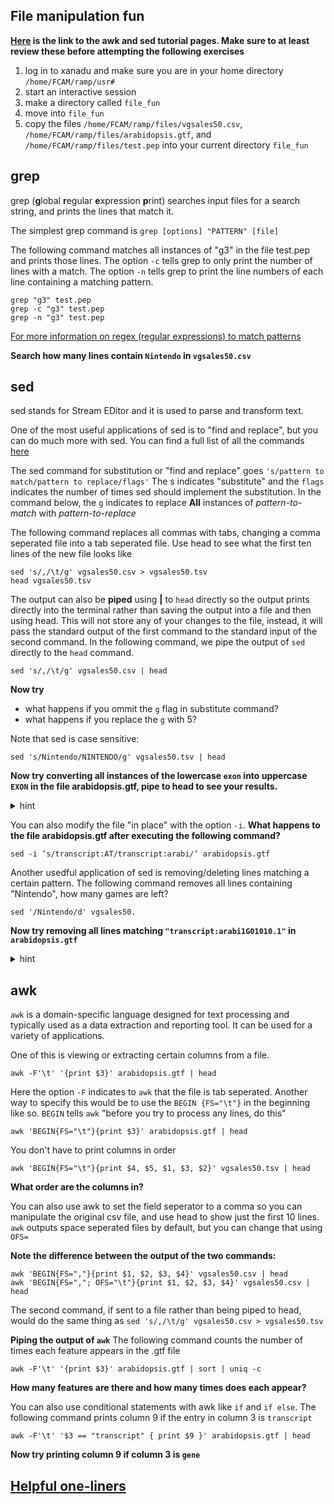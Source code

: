 ## File manipulation fun
**[Here](review_awk_and_sed.md) is the link to the awk and sed tutorial pages. Make sure to at least review these before attempting the following exercises**


1. log in to xanadu and make sure you are in your home directory `/home/FCAM/ramp/usr#`
2. start an interactive session 
3. make a directory called `file_fun`
4. move into `file_fun`
5. copy the files `/home/FCAM/ramp/files/vgsales50.csv`, `/home/FCAM/ramp/files/arabidopsis.gtf`, and `/home/FCAM/ramp/files/test.pep` into your current directory `file_fun`



## grep

grep (**g**lobal **r**egular **e**xpression **p**rint) searches input files for a search string, and prints the lines that match it.

The simplest grep command is `grep [options] "PATTERN" [file]`

The following command matches all instances of "g3" in the file test.pep and prints those lines. The option `-c` tells grep to only print the number of lines with a match. The option `-n` tells grep to print the line numbers of each line containing a matching pattern.
```
grep "g3" test.pep
grep -c "g3" test.pep
grep -n "g3" test.pep
```

[For more information on regex (regular expressions) to match patterns](https://www.gnu.org/software/grep/manual/html_node/Regular-Expressions.html)

**Search how many lines contain `Nintendo` in `vgsales50.csv`**

## sed

sed stands for Stream EDitor and it is used to parse and transform text. 

One of the most useful applications of sed is to "find and replace", but you can do much more with sed. You can find a full list of all the commands [here](https://www.gnu.org/software/sed/manual/sed.html#sed-commands-list)

The sed command for substitution or "find and replace" goes `'s/pattern to match/pattern to replace/flags'` The s indicates "substitute" and the `flags` indicates the number of times sed should implement the substitution. In the command below, the `g` indicates to replace **All** instances of *pattern-to-match* with *pattern-to-replace* 

The following command replaces all commas with tabs, changing a comma seperated file into a tab seperated file. Use head to see what the first ten lines of the new file looks like 
```
sed 's/,/\t/g' vgsales50.csv > vgsales50.tsv
head vgsales50.tsv
```
The output can also be **piped** using **\|** to `head` directly so the output prints directly into the terminal rather than saving the output into a file and then using head. This will not store any of your changes to the file, instead, it will pass the standard output of the first command to the standard input of the second command. In the following command, we pipe the output of `sed` directly to the `head` command.

```
sed 's/,/\t/g' vgsales50.csv | head 
```

**Now try**
- what happens if you ommit the `g` flag in substitute command? 
- what happens if you replace the `g` with 5?

Note that sed is case sensitive: 
```
sed 's/Nintendo/NINTENDO/g' vgsales50.tsv | head 
```

**Now try converting all instances of the lowercase `exon` into uppercase `EXON` in the file arabidopsis.gtf, pipe to head to see your results.**

<p>
<details>
<summary>hint</summary>
<pre><code>
sed ‘s/exon/EXON/’ arabidopsis.gtf | head
</code></pre>
</details>
</p>

You can also modify the file "in place" with the option `-i`. **What happens to the file arabidopsis.gtf after executing the following command?**
```
sed -i ‘s/transcript:AT/transcript:arabi/’ arabidopsis.gtf
``` 
Another usedful application of sed is removing/deleting lines matching a certain pattern. The following command removes all lines containing "Nintendo", how many games are left?
```
sed '/Nintendo/d' vgsales50.
```

**Now try removing all lines matching `"transcript:arabi1G01010.1"` in `arabidopsis.gtf`**

<p>
<details>
<summary>hint</summary>
<pre><code>
sed -i ‘/"transcript:arabi1G01010.1"/d’ arabidopsis.gtf
</code></pre>
</details>
</p>


## awk 
`awk` is a domain-specific language designed for text processing and typically used as a data extraction and reporting tool. It can be used for a variety of applications.

One of this is viewing or extracting certain columns from a file.

```
awk -F'\t' '{print $3}' arabidopsis.gtf | head
```
Here the option `-F` indicates to `awk` that the file is tab seperated. Another way to specify this would be to use the `BEGIN {FS="\t"}` in the beginning like so. `BEGIN` tells `awk` "before you try to process any lines, do this"
```
awk 'BEGIN{FS="\t"}{print $3}' arabidopsis.gtf | head 
```

You don't have to print columns in order
```
awk 'BEGIN{FS="\t"}{print $4, $5, $1, $3, $2}' vgsales50.tsv | head
```
**What order are the columns in?**

You can also use awk to set the field seperator to a comma so you can manipulate the original csv file, and use head to show just the first 10 lines. `awk` outputs space seperated files by default, but you can change that using `OFS=`

**Note the difference between the output of the two commands:**

```
awk 'BEGIN{FS=","}{print $1, $2, $3, $4}' vgsales50.csv | head
awk 'BEGIN{FS=","; OFS="\t"}{print $1, $2, $3, $4}' vgsales50.csv | head
```  

The second command, if sent to a file rather than being piped to head, would do the same thing as `sed 's/,/\t/g' vgsales50.csv > vgsales50.tsv`

**Piping the output of `awk`** 
The following command counts the number of times each feature appears in the .gtf file

```
awk -F'\t' '{print $3}' arabidopsis.gtf | sort | uniq -c
```
**How many features are there and how many times does each appear?**

You can also use conditional statements with awk like `if` and `if else`. The following command prints column 9 if the entry in column 3 is `transcript`
```
awk -F'\t' '$3 == "transcript" { print $9 }' arabidopsis.gtf | head
```
**Now try printing column 9 if column 3 is `gene`**





## [Helpful one-liners](https://github.com/stephenturner/oneliners)
